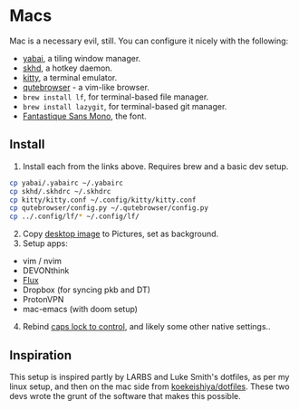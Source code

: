 # Macs

Mac is a necessary evil, still. You can configure it nicely with the following:

- [yabai](https://github.com/koekeishiya/yabai), a tiling window manager.
- [skhd](https://github.com/koekeishiya/skhd), a hotkey daemon.
- [kitty](https://sw.kovidgoyal.net/kitty/), a terminal emulator.
- [qutebrowser](https://qutebrowser.org/) - a vim-like browser.
- `brew install lf`, for terminal-based file manager. 
- `brew install lazygit`, for terminal-based git manager. 
- [Fantastique Sans Mono](https://github.com/belluzj/fantasque-sans), the font.

## Install
1. Install each from the links above. Requires brew and a basic dev setup.

```bash
cp yabai/.yabairc ~/.yabairc
cp skhd/.skhdrc ~/.skhdrc
cp kitty/kitty.conf ~/.config/kitty/kitty.conf
cp qutebrowser/config.py ~/.qutebrowser/config.py
cp ../.config/lf/* ~/.config/lf/
```

2. Copy [desktop image](https://raw.githubusercontent.com/breezykermo/dotfiles/master/.local/share/thiemeyer_road_to_samarkand.jpg) to Pictures, set as background.
3. Setup apps:
- vim / nvim
- DEVONthink
- [Flux](https://justgetflux.com/news/pages/macquickstart/)
- Dropbox (for syncing pkb and DT)
- ProtonVPN
- mac-emacs (with doom setup)

4. Rebind [caps lock to control](https://stackoverflow.com/questions/127591/using-caps-lock-as-esc-in-mac-os-x), and likely some other native settings..

## Inspiration
This setup is inspired partly by LARBS and Luke Smith's dotfiles, as per my linux setup, and then on the mac side from [koekeishiya/dotfiles](https://github.com/koekeishiya/dotfiles). These two devs wrote the grunt of the software that makes this possible.
